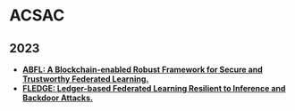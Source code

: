 # ACSAC

## 2023

- **[ABFL: A Blockchain-enabled Robust Framework for Secure and Trustworthy Federated Learning.](https://dl.acm.org/doi/abs/10.1145/3627106.3627121)**
- **[FLEDGE: Ledger-based Federated Learning Resilient to Inference and Backdoor Attacks.](https://arxiv.org/pdf/2310.02113)**